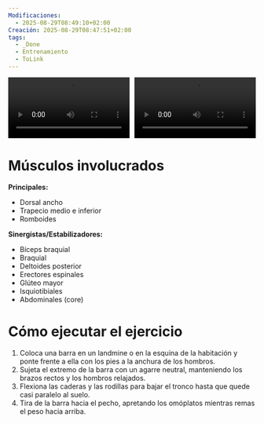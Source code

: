 ```yaml
---
Modificaciones:
  - 2025-08-29T08:49:10+02:00
Creación: 2025-08-29T08:47:51+02:00
tags:
  - _Done
  - Entrenamiento
  - ToLink
---
```


<div style="display: grid; grid-template-columns: 1fr 1fr; gap: 10px; width: 100%;">
  <video src="barbell-landmine-row-front.mp4" controls style="width: 100%;"></video>
  <video src="barbell-landmine-row-side.mp4" controls style="width: 100%;"></video>
</div>

 # Músculos involucrados
**Principales:**
* Dorsal ancho
* Trapecio medio e inferior
* Romboides

**Sinergistas/Estabilizadores:**
* Bíceps braquial
* Braquial
* Deltoides posterior
* Erectores espinales
* Glúteo mayor
* Isquiotibiales
* Abdominales (core)

 
 # Cómo ejecutar el ejercicio
1. Coloca una barra en un landmine o en la esquina de la habitación y ponte frente a ella con los pies a la anchura de los hombros.
2. Sujeta el extremo de la barra con un agarre neutral, manteniendo los brazos rectos y los hombros relajados.
3. Flexiona las caderas y las rodillas para bajar el tronco hasta que quede casi paralelo al suelo.
4. Tira de la barra hacia el pecho, apretando los omóplatos mientras remas el peso hacia arriba.